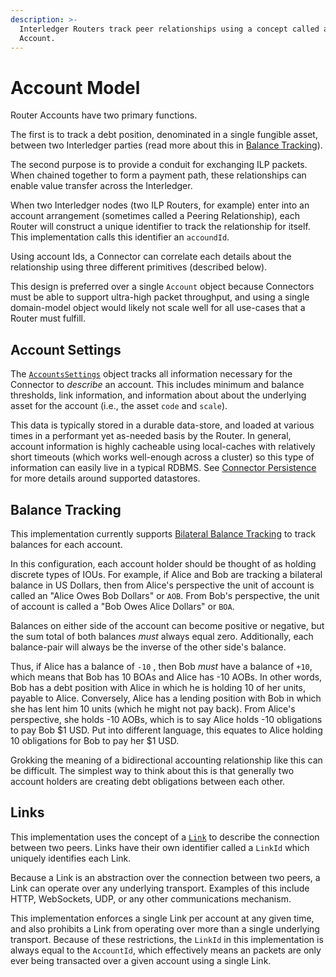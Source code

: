 ```yaml
---
description: >-
  Interledger Routers track peer relationships using a concept called an
  Account.
---
```


# Account Model

Router Accounts have two primary functions. 

The first is to track a debt position, denominated in a single fungible asset, between two Interledger parties \(read more about this in [Balance Tracking](balance-tracking.md)\). 

The second purpose is to provide a conduit for exchanging ILP packets. When chained together to form a payment path, these relationships can enable value transfer across the Interledger.

When two Interledger nodes \(two ILP Routers, for example\) enter into an account arrangement \(sometimes called a Peering Relationship\), each Router will construct a unique identifier to track the relationship for itself. This implementation calls this identifier an `accoundId`.

Using account Ids, a Connector can correlate each details about the relationship using three different primitives \(described below\). 

This design is preferred over a single `Account` object because Connectors must be able to support ultra-high packet throughput, and using a single domain-model object would likely not scale well for all use-cases that a Router must fulfill.

## Account Settings

The [`AccountsSettings`](https://github.com/interledger4j/ilpv4-connector/blob/master/connector-accounts/src/main/java/org/interledger/connector/accounts/AccountSettings.java) object tracks all information necessary for the Connector to _describe_ an account. This includes minimum and balance thresholds, link information, and information about about the underlying asset for the account \(i.e., the asset `code` and `scale`\).

This data is typically stored in a durable data-store, and loaded at various times in a performant yet as-needed basis by the Router. In general, account information is highly cacheable using local-caches with relatively short timeouts \(which works well-enough across a cluster\) so this type of information can easily live in a typical RDBMS. See [Connector Persistence](../ilpv4-connector-persistence.md) for more details around supported datastores.

## Balance Tracking

This implementation currently supports [Bilateral Balance Tracking](terminology.md) to track balances for each account. 

In this configuration, each account holder should be thought of as holding discrete types of IOUs. For example, if Alice and Bob are tracking a bilateral balance in US Dollars, then from Alice's perspective the unit of account is called an "Alice Owes Bob Dollars" or `AOB`. From Bob's perspective, the unit of account is called a "Bob Owes Alice Dollars" or `BOA`. 

Balances on either side of the account can become positive or negative, but the sum total of both balances _must_ always equal zero. Additionally, each balance-pair will always be the inverse of the other side's balance. 

Thus, if Alice has a balance of `-10` , then Bob _must_ have a balance of `+10`, which means that Bob has 10 BOAs and Alice has -10 AOBs. In other words, Bob has a debt position with Alice in which he is holding 10 of her units, payable to Alice. Conversely, Alice has a lending position with Bob in which she has lent him 10 units \(which he might not pay back\). From Alice's perspective, she holds -10 AOBs, which is to say Alice holds -10 obligations to pay Bob $1 USD. Put into different language, this equates to Alice holding 10 obligations for Bob to pay her $1 USD.

Grokking the meaning of a bidirectional accounting relationship like this can be difficult. The simplest way to think about this is that generally two account holders are creating debt obligations between each other.

## Links

This implementation uses the concept of a [`Link`](https://github.com/sappenin/java-ilpv4-connector/blob/master/ilpv4-connector-link/src/main/java/org/interledger/connector/link/Link.java) to describe the connection between two peers. Links have their own identifier called a `LinkId` which uniquely identifies each Link. 

Because a Link is an abstraction over the connection between two peers, a Link can operate over any underlying transport. Examples of this include HTTP, WebSockets, UDP, or any other communications mechanism.

This implementation enforces a single Link per account at any given time, and also prohibits a Link from operating over more than a single underlying transport. Because of these restrictions, the `LinkId` in this implementation is always equal to the `AccountId`, which effectively means an packets are only ever being transacted over a given account using a single Link.

